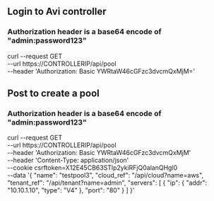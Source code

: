 ## Login to Avi controller 
### Authorization header is a base64 encode of "admin:password123"
curl --request GET \
  --url https://CONTROLLERIP/api/pool \
  --header 'Authorization: Basic YWRtaW46cGFzc3dvcmQxMjM='


## Post to create a pool 
### Authorization header is a base64 encode of "admin:password123"
  curl --request GET \
  --url https://CONTROLLERIP/api/pool \
  --header 'Authorization: Basic YWRtaW46cGFzc3dvcmQxMjM' \
  --header 'Content-Type: application/json' \
  --cookie csrftoken=X12E45CB63STlp2ykiRFjQ0alanQHgl0 \
  --data '{
            "name": "testpool3",
						"cloud_ref": "/api/cloud?name=aws",
						"tenant_ref": "/api/tenant?name=admin",
            "servers": [
                {
                    "ip": {
                        "addr": "10.10.1.10",
                        "type": "V4"
                    },
                    "port": "80"
                }
            ]
}'
